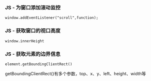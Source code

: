 ### JS - 为窗口添加滚动监控
`window.addEventListener("scroll",function);`

### JS - 获取窗口的视口高度
`window.innerHeight`

### JS - 获取元素的边界信息
`element.getBoundingClientRect()`

getBoundingClientRect()有多个参数，top、x、y、left、height、width等
